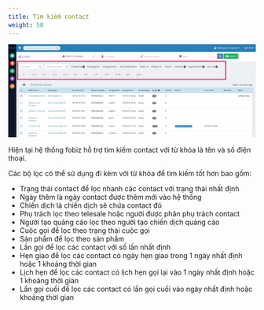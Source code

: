 ```yaml
---
title: Tìm kiếm contact
weight: 50
---
```


 ![Tìm kiếm contact ](search.jpg)

Hiện tại hệ thống fobiz hỗ trợ tìm kiếm contact với từ khóa là tên và số điện thoại.

Các bộ lọc có thể sử dụng đi kèm với từ khóa để tìm kiếm tốt hơn bao gồm:

- Trạng thái contact để lọc nhanh các contact với trạng thái nhất định
- Ngày thêm là ngày contact được thêm mới vào hệ thống
- Chiến dịch là chiến dịch sẽ chứa contact đó
- Phụ trách lọc theo telesale hoặc người được phân phụ trách contact
- Người tạo quảng cáo lọc theo người tạo chiến dịch quảng cáo
- Cuộc gọi để lọc theo trạng thái cuộc gọi
- Sản phẩm để lọc theo sản phầm
- Lần gọi để lọc các contact với số lần nhất định
- Hẹn giao để lọc các contact có ngày hẹn giao trong 1 ngày nhất định hoặc 1 khoảng thời gian
- Lịch hẹn để lọc các contact có lịch hẹn gọi lại vào 1 ngày nhất định hoặc 1 khoảng thời gian
- Lần gọi cuối để lọc các contact có lần gọi cuối vào ngày nhất định hoặc khoảng thời gian
